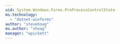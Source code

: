 ```yaml
---
uid: System.Windows.Forms.PreProcessControlState
ms.technology: 
  - "dotnet-winforms"
author: "stevehoag"
ms.author: "shoag"
manager: "wpickett"
---
```

